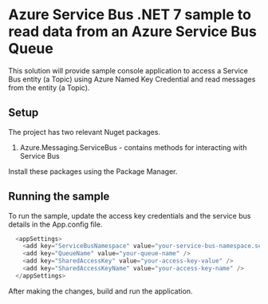 # Azure Service Bus .NET 7 sample to read data from an Azure Service Bus Queue

This solution will provide sample console application to access a Service Bus entity (a Topic) using Azure Named Key Credential and read messages from the entity (a Topic).


## Setup

The project has two relevant Nuget packages.
1. Azure.Messaging.ServiceBus - contains methods for interacting with Service Bus 

Install these packages using the Package Manager.

## Running the sample

To run the sample, update the access key credentials and the service bus details in the App.config file.

```csharp 
  <appSettings>
	<add key="ServiceBusNamespace" value="your-service-bus-namespace.servicebus.windows.net" />
	<add key="QueueName" value="your-queue-name" />
	<add key="SharedAccessKey" value="your-access-key-value" />
	<add key="SharedAccessKeyName" value="your-access-key-name" />
  </appSettings>
```

After making the changes, build and run the application.
